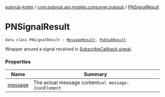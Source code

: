 [pubnub-kotlin](../../index.md) / [com.pubnub.api.models.consumer.pubsub](../index.md) / [PNSignalResult](./index.md)

# PNSignalResult

`data class PNSignalResult : `[`MessageResult`](../-message-result/index.md)`, `[`PubSubResult`](../-pub-sub-result/index.md)

Wrapper around a signal received in [SubscribeCallback.signal](../../com.pubnub.api.callbacks/-subscribe-callback/signal.md).

### Properties

| Name | Summary |
|---|---|
| [message](message.md) | The actual message content`val message: JsonElement` |
